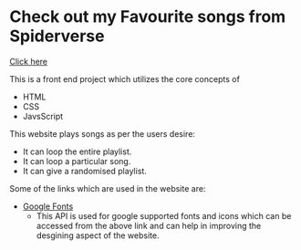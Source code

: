 # Check out my Favourite songs from Spiderverse
[Click here](https://www.google.com](https://megh-zyke.github.io/Spiderverse-Jukebox/)https://megh-zyke.github.io/Spiderverse-Jukebox/)

This is a front end project which utilizes the core concepts of 
* HTML
* CSS
* JavsScript


This website plays songs as per the users desire:
* It can loop the entire playlist.
* It can loop a particular song.
* It can give a randomised playlist.

Some of the links which are used in the website are:
* [Google Fonts](https://fonts.google.com/)
  * This API is used for google supported fonts and icons which can be accessed from the above link and can help in improving the desgining aspect of the website.



